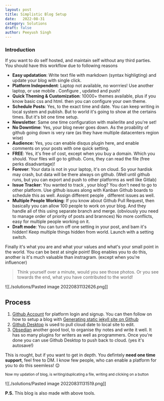 ```yaml
---
layout: post
title: Simplistic Blog Setup
date:	2022-08-31
category: Solutions
draft: false
author: Peeyush Singh
---
```



### Introduction

If you want to do self hosted, and maintain self without any third parties. You should have this workflow due to following reasons 

- **Easy updatation**: Write text file with markdown (syntax highligting) and update your blog with single click. 
- **Platform Independent**: Laptop not available, no worrries! Use another laptop, or use mobile . Configure , updated and push! 
- **Quick Theming & Customization**: 10000+ themes available, plus if you know basic css and html. then you can configure your own theme.
- **Schedule Posts**: Yes, to the exact time and date. You can keep writing in local system and publish. But to world it's going to show at the certains times. But it's bit one time setup.
- **Newsletter**: Same one time configuration with mailerlite and you're set! 
- **No Downtime**: Yes, your blog never goes down. As the proability of github going down is very rare (as they have multiple datacenters region wise)
- **Audience:** Yes, you can enable disqus plugin here, and enable comments on your posts with one quick setting.  
- **FREE**: Yes, it's free of cost, except when you buy a domain. Which you should. Your files will go to github. Cons, they can read the file (free perks disadvantage)!
- **Forever**: Your data is not in your laptop, it's on cloud. So your hardisk may crash, but data will be there always on github. (Well until github runs, but you can export and push to other platforms as well like Gitlab)
- **Issue Tracker**:  You wanted to track , your blog? You don't need to go to other platform. Use github issues along with Kanban Github boards to schedule this as well. Assign different people , different issues as well. 
- **Multiple People Working**: If you know about Github Pull Request, then basically you can allow 100 people to work on your blog. And they handle all of this using separate branch and merge. (obviously you need to manage order of priority of posts and brannces) No more conflicts, easy for multiple people working on it.
- **Draft mode**: You can turn off one setting in your post, and bam it's hidden! Keep multiple things hidden from world. Launch with a setting switch.

Finally it's what you are and what your values and what's your small point in the world. You can be best at single point! Blog enables you to do this, another is it's much valuable than instragram. (except when you're influencer)

> Think yourself over a minute, would you see those photos. Or you see towards the end, what you have contributed to the world! 

![[./solutions/Pasted image 20220831132626.png]]

## Process

1. [Github Account](https://github.com/) for platform login and signup. You can then follow on how to setup a blog with [Generating static jekyll site on Github](https://docs.github.com/en/pages/setting-up-a-github-pages-site-with-jekyll)
2. [Github Desktop](https://desktop.github.com/) is used to pull cloud date to local site to edit.
3. [Obsedian](https://obsidian.md/) another good tool, to organise thy notes and write it well. It has so many plugins for writers as well as programmers. Once you're done you can use Github Desktop to push back to cloud. (yes it's autosave!)

This is rought, but if you want to get in depth. You defintely **need one time support**, feel free to DM. I know few people, who can enable a platform for you to do this seemless! 😌

<small>Now my updation of blog, is writing/duplicating a file, writing and clicking on a button</small>

![[./solutions/Pasted image 20220831131519.png]]

**P.S.** This blog is also made with above tools. 